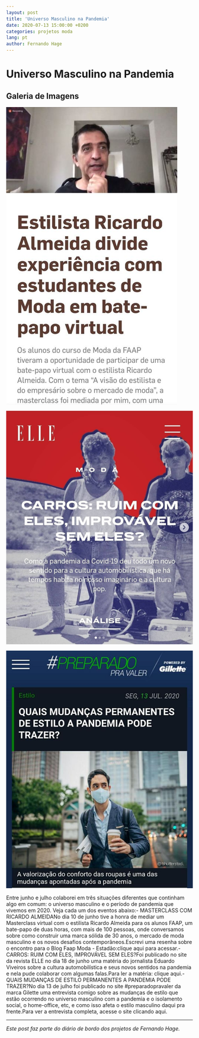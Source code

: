 ```yaml
---
layout: post
title: 'Universo Masculino na Pandemia'
date: 2020-07-13 15:00:00 +0200
categories: projetos moda
lang: pt
author: Fernando Hage
---
```


# Universo Masculino na Pandemia

## Galeria de Imagens

![Universo Masculino na Pandemia](/assets/images/universo-masculino-na-pandemia-01.jpg)

![Universo Masculino na Pandemia](/assets/images/universo-masculino-na-pandemia-02.png)

![Universo Masculino na Pandemia](/assets/images/universo-masculino-na-pandemia-03.jpg)

Entre junho e julho colaborei em três situações diferentes que continham algo em comum: o universo masculino e o período de pandemia que vivemos em 2020. Veja cada um dos eventos abaixo:- MASTERCLASS COM RICARDO ALMEIDANo dia 10 de junho tive a honra de mediar um Masterclass virtual com o estilista Ricardo Almeida para os alunos FAAP, um bate-papo de duas horas, com mais de 100 pessoas, onde conversamos sobre como construir uma marca sólida de 30 anos, o mercado de moda masculino e os novos desafios contemporâneos.Escrevi uma resenha sobre o encontro para o Blog Faap Moda - Estadão:clique aqui para acessar.- CARROS: RUIM COM ELES, IMPROVÁVEL SEM ELES?Foi publicado no site da revista ELLE no dia 18 de junho uma matéria do jornalista Eduardo Viveiros sobre a cultura automobilística e seus novos sentidos na pandemia e nela pude colaborar com algumas falas.Para ler a matéria: clique aqui.- QUAIS MUDANÇAS DE ESTILO PERMANENTES A PANDEMIA PODE TRAZER?No dia 13 de julho foi publicado no site #preparadopravaler da marca Gilette uma entrevista comigo sobre as mudanças de estilo que estão ocorrendo no universo masculino com a pandemia e o isolamento social, o home-office, etc, e como isso afeta o estilo masculino daqui pra frente.Para ver a entrevista completa, acesse o site clicando aqui.

---

*Este post faz parte do diário de bordo dos projetos de Fernando Hage.*